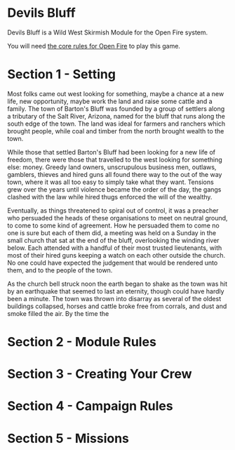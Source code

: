 **Devils Bluff**
================

Devils Bluff is a Wild West Skirmish Module for the Open Fire system.

You will need [the core rules for Open Fire](https://github.com/open-source-tabletop/openfire/) to play this game.

**Section 1 - Setting**
=======================

<!-- 

Devil's Bluff is set in a fictional corner of the real wild west called Devil's Bluff where players will form a crew around a leader character. Each crew has a home base which can earn them money, must manage their standing with the law, and compete with other players for overall control of Devil's Bluff.

-->

Most folks came out west looking for something, maybe a chance at a new life, new opportunity, maybe work the land and raise some cattle and a family. The town of Barton's Bluff was founded by a group of settlers along a tributary of the Salt River, Arizona, named for the bluff that runs along the south edge of the town. The land was ideal for farmers and ranchers which brought people, while coal and timber from the north brought wealth to the town.

While those that settled Barton's Bluff had been looking for a new life of freedom, there were those that travelled to the west looking for something else: money. Greedy land owners, unscrupulous business men, outlaws, gamblers, thieves and hired guns all found there way to the out of the way town, where it was all too easy to simply take what they want. Tensions grew over the years until violence became the order of the day, the gangs clashed with the law while hired thugs enforced the will of the wealthy.

Eventually, as things threatened to spiral out of control, it was a preacher who persuaded the heads of these organisations to meet on neutral ground, to come to some kind of agreement. How he persuaded them to come no one is sure but each of them did, a meeting was held on a Sunday in the small church that sat at the end of the bluff, overlooking the winding river below. Each attended with a handful of their most trusted lieutenants, with most of their hired guns keeping a watch on each other outside the church. No one could have expected the judgement that would be rendered unto them, and to the people of the town.

As the church bell struck noon the earth began to shake as the town was hit by an earthquake that seemed to last an eternity, though could have hardly been a minute. The town was thrown into disarray as several of the oldest buildings collapsed, horses and cattle broke free from corrals, and dust and smoke filled the air. By the time the 

**Section 2 - Module Rules**
============================

<!--

Main change to the rules is to switch to using a deck of cards in place of a standard D12 for most mechanics, and having a hand which allows players to control the outcome of certain actions.

Also includes a rule for horses, they make the player faster and can ride someone down, but are less manoeuvrable and lower your battle skill. In addition taking damage on a horse can cause you to get thrown.

-->

**Section 3 - Creating Your Crew**
==================================

<!--

How to put together a crew. Players create a leader then hire some guns. Most guns are not too different in stats but a range of abilities make them more interesting.

-->

**Section 4 - Campaign Rules**
==============================

<!--

Need to look into best way to manage this, something like kill team spec ops. Gangs get better as they play.

-->

**Section 5 - Missions**
========================

<!--

Compendium of missions related to the campaign play.

-->